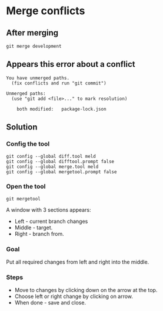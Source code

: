 # Merge conflicts

## After merging

```shell
git merge development
```

## Appears this error about a conflict

```
You have unmerged paths.
  (fix conflicts and run "git commit")

Unmerged paths:
  (use "git add <file>..." to mark resolution)

	both modified:   package-lock.json
```

## Solution

### Config the tool

```shell
git config --global diff.tool meld
git config --global difftool.prompt false
git config --global merge.tool meld
git config --global mergetool.prompt false
```

### Open the tool

```shell
git mergetool
```

A window with 3 sections appears:

* Left - current branch changes
* Middle - target.
* Right - branch from.

### Goal

Put all required changes from left and right into the middle.

### Steps

* Move to changes by clicking down on the arrow at the top.
* Choose left or right change by clicking on arrow.
* When done - save and close.